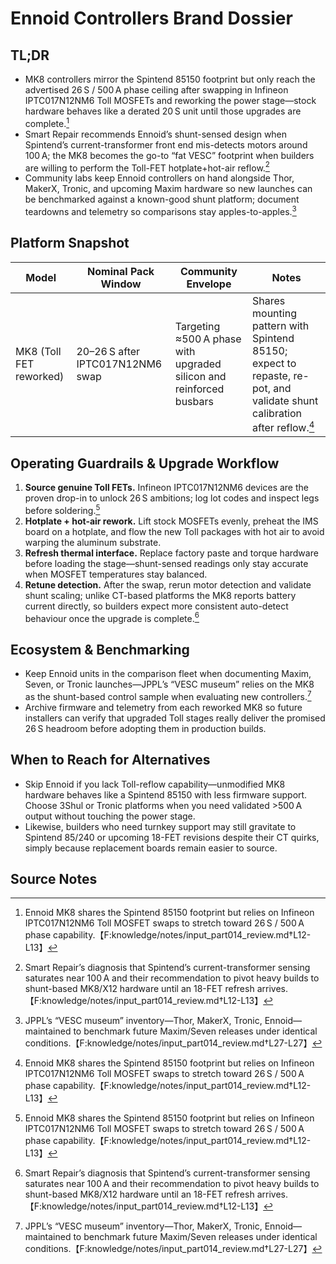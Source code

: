 # Ennoid Controllers Brand Dossier

## TL;DR
- MK8 controllers mirror the Spintend 85150 footprint but only reach the advertised 26 S / 500 A phase ceiling after swapping in Infineon IPTC017N12NM6 Toll MOSFETs and reworking the power stage—stock hardware behaves like a derated 20 S unit until those upgrades are complete.[^mk8_swap]
- Smart Repair recommends Ennoid’s shunt-sensed design when Spintend’s current-transformer front end mis-detects motors around 100 A; the MK8 becomes the go-to “fat VESC” footprint when builders are willing to perform the Toll-FET hotplate+hot-air reflow.[^ct_vs_shunt]
- Community labs keep Ennoid controllers on hand alongside Thor, MakerX, Tronic, and upcoming Maxim hardware so new launches can be benchmarked against a known-good shunt platform; document teardowns and telemetry so comparisons stay apples-to-apples.[^museum]

## Platform Snapshot
| Model | Nominal Pack Window | Community Envelope | Notes |
| --- | --- | --- | --- |
| MK8 (Toll FET reworked) | 20–26 S after IPTC017N12NM6 swap | Targeting ≈500 A phase with upgraded silicon and reinforced busbars | Shares mounting pattern with Spintend 85150; expect to repaste, re-pot, and validate shunt calibration after reflow.[^mk8_swap] |

## Operating Guardrails & Upgrade Workflow
1. **Source genuine Toll FETs.** Infineon IPTC017N12NM6 devices are the proven drop-in to unlock 26 S ambitions; log lot codes and inspect legs before soldering.[^mk8_swap]
2. **Hotplate + hot-air rework.** Lift stock MOSFETs evenly, preheat the IMS board on a hotplate, and flow the new Toll packages with hot air to avoid warping the aluminum substrate.
3. **Refresh thermal interface.** Replace factory paste and torque hardware before loading the stage—shunt-sensed readings only stay accurate when MOSFET temperatures stay balanced.
4. **Retune detection.** After the swap, rerun motor detection and validate shunt scaling; unlike CT-based platforms the MK8 reports battery current directly, so builders expect more consistent auto-detect behaviour once the upgrade is complete.[^ct_vs_shunt]

## Ecosystem & Benchmarking
- Keep Ennoid units in the comparison fleet when documenting Maxim, Seven, or Tronic launches—JPPL’s “VESC museum” relies on the MK8 as the shunt-based control sample when evaluating new controllers.[^museum]
- Archive firmware and telemetry from each reworked MK8 so future installers can verify that upgraded Toll stages really deliver the promised 26 S headroom before adopting them in production builds.

## When to Reach for Alternatives
- Skip Ennoid if you lack Toll-reflow capability—unmodified MK8 hardware behaves like a Spintend 85150 with less firmware support. Choose 3Shul or Tronic platforms when you need validated >500 A output without touching the power stage.
- Likewise, builders who need turnkey support may still gravitate to Spintend 85/240 or upcoming 18-FET revisions despite their CT quirks, simply because replacement boards remain easier to source.

## Source Notes
[^mk8_swap]: Ennoid MK8 shares the Spintend 85150 footprint but relies on Infineon IPTC017N12NM6 Toll MOSFET swaps to stretch toward 26 S / 500 A phase capability.【F:knowledge/notes/input_part014_review.md†L12-L13】
[^ct_vs_shunt]: Smart Repair’s diagnosis that Spintend’s current-transformer sensing saturates near 100 A and their recommendation to pivot heavy builds to shunt-based MK8/X12 hardware until an 18-FET refresh arrives.【F:knowledge/notes/input_part014_review.md†L12-L13】
[^museum]: JPPL’s “VESC museum” inventory—Thor, MakerX, Tronic, Ennoid—maintained to benchmark future Maxim/Seven releases under identical conditions.【F:knowledge/notes/input_part014_review.md†L27-L27】
